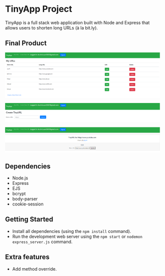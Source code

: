# TinyApp Project

TinyApp is a full stack web application built with Node and Express that allows users to shorten long URLs (à la bit.ly).

## Final Product

!["Screenshot of index page"](https://github.com/woodpeckershop/tinyapp/blob/master/docs/urls-page.PNG?raw=true)

!["Screenshot of create url page"](https://github.com/woodpeckershop/tinyapp/blob/master/docs/new-page.PNG?raw=true)

!["Screenshot of update url page"](https://github.com/woodpeckershop/tinyapp/blob/master/docs/update-page.PNG?raw=true)

## Dependencies

- Node.js
- Express
- EJS
- bcrypt
- body-parser
- cookie-session

## Getting Started

- Install all dependencies (using the `npm install` command).
- Run the development web server using the `npm start` or `nodemon express_server.js` command.

## Extra features

- Add method override.
